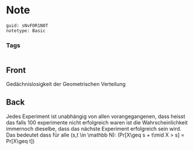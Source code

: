 # Note
```
guid: sNvFOR1N0T
notetype: Basic
```

### Tags
```
```

## Front
Gedächnislosigkeit der Geometrischen Verteilung

## Back
Jedes Experiment ist unabhängig von allen vorangegangenen, dass heisst das falls 100 experimente nicht erfolgreich waren ist die Wahrscheinlichkeit immernoch dieselbe, dass das nächste Experiment erfolgreich sein wird. Das bedeutet dass für alle \(s,t \in \mathbb N\):
\(Pr[X\geq s + t\mid X > s] = Pr[X\geq t]\)
